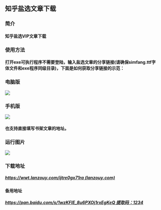 ## 知乎盐选文章下载
### 简介
#### 知乎盐选VIP文章下载
### 使用方法
#### 打开exe可执行程序不需要登陆，输入盐选文章的分享链接(请确保simfang.ttf字体文件和exe程序同级目录)，下面是如何获取分享链接的示范：
### 电脑版

![](https://s2.loli.net/2022/11/25/qs1pkTCubxgfQvV.png)


### 手机版

![](https://s2.loli.net/2022/11/25/KQ1Gs2qPXiyAI5d.png)

#### 也支持直接填写书架文章的地址。

### 运行图片
![](https://s2.loli.net/2022/11/25/XcNGCivx239Hqty.jpg)

### 下载地址
##### [https://wwt.lanzouy.com/ijtre0gx71ra (lanzouy.com)](https://wwt.lanzouy.com/ijtre0gx71ra)
#### 备用地址
##### [https://pan.baidu.com/s/1wzKFlE_8u6PXOj1rxEgKeQ 提取码：1234](https://pan.baidu.com/s/1wzKFlE_8u6PXOj1rxEgKeQ)
